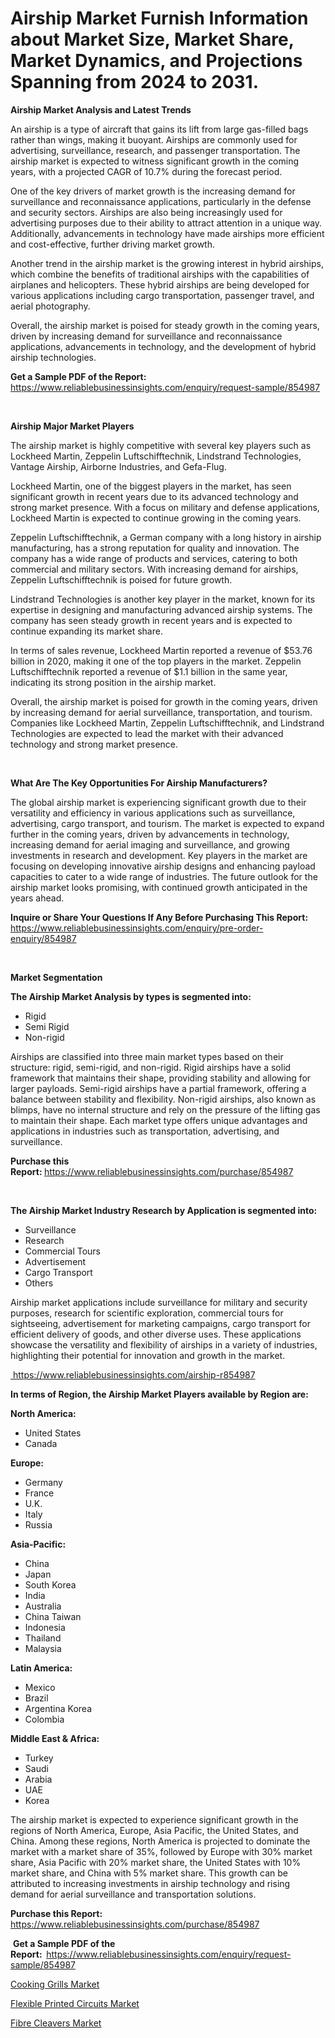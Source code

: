 <p><h1>Airship Market Furnish Information about Market Size, Market Share, Market Dynamics, and Projections Spanning from 2024 to 2031.</h1></p><p><strong>Airship Market Analysis and Latest Trends</strong></p>
<p><p>An airship is a type of aircraft that gains its lift from large gas-filled bags rather than wings, making it buoyant. Airships are commonly used for advertising, surveillance, research, and passenger transportation. The airship market is expected to witness significant growth in the coming years, with a projected CAGR of 10.7% during the forecast period.</p><p>One of the key drivers of market growth is the increasing demand for surveillance and reconnaissance applications, particularly in the defense and security sectors. Airships are also being increasingly used for advertising purposes due to their ability to attract attention in a unique way. Additionally, advancements in technology have made airships more efficient and cost-effective, further driving market growth.</p><p>Another trend in the airship market is the growing interest in hybrid airships, which combine the benefits of traditional airships with the capabilities of airplanes and helicopters. These hybrid airships are being developed for various applications including cargo transportation, passenger travel, and aerial photography.</p><p>Overall, the airship market is poised for steady growth in the coming years, driven by increasing demand for surveillance and reconnaissance applications, advancements in technology, and the development of hybrid airship technologies.</p></p>
<p><strong>Get a Sample PDF of the Report:&nbsp;</strong> <a href="https://www.reliablebusinessinsights.com/enquiry/request-sample/854987">https://www.reliablebusinessinsights.com/enquiry/request-sample/854987</a></p>
<p>&nbsp;</p>
<p><strong>Airship Major Market Players</strong></p>
<p><p>The airship market is highly competitive with several key players such as Lockheed Martin, Zeppelin Luftschifftechnik, Lindstrand Technologies, Vantage Airship, Airborne Industries, and Gefa-Flug.</p><p>Lockheed Martin, one of the biggest players in the market, has seen significant growth in recent years due to its advanced technology and strong market presence. With a focus on military and defense applications, Lockheed Martin is expected to continue growing in the coming years.</p><p>Zeppelin Luftschifftechnik, a German company with a long history in airship manufacturing, has a strong reputation for quality and innovation. The company has a wide range of products and services, catering to both commercial and military sectors. With increasing demand for airships, Zeppelin Luftschifftechnik is poised for future growth.</p><p>Lindstrand Technologies is another key player in the market, known for its expertise in designing and manufacturing advanced airship systems. The company has seen steady growth in recent years and is expected to continue expanding its market share.</p><p>In terms of sales revenue, Lockheed Martin reported a revenue of $53.76 billion in 2020, making it one of the top players in the market. Zeppelin Luftschifftechnik reported a revenue of $1.1 billion in the same year, indicating its strong position in the airship market.</p><p>Overall, the airship market is poised for growth in the coming years, driven by increasing demand for aerial surveillance, transportation, and tourism. Companies like Lockheed Martin, Zeppelin Luftschifftechnik, and Lindstrand Technologies are expected to lead the market with their advanced technology and strong market presence.</p></p>
<p>&nbsp;</p>
<p><strong>What Are The Key Opportunities For Airship Manufacturers?</strong></p>
<p><p>The global airship market is experiencing significant growth due to their versatility and efficiency in various applications such as surveillance, advertising, cargo transport, and tourism. The market is expected to expand further in the coming years, driven by advancements in technology, increasing demand for aerial imaging and surveillance, and growing investments in research and development. Key players in the market are focusing on developing innovative airship designs and enhancing payload capacities to cater to a wide range of industries. The future outlook for the airship market looks promising, with continued growth anticipated in the years ahead.</p></p>
<p><strong>Inquire or Share Your Questions If Any Before Purchasing This Report:</strong> <a href="https://www.reliablebusinessinsights.com/enquiry/pre-order-enquiry/854987">https://www.reliablebusinessinsights.com/enquiry/pre-order-enquiry/854987</a></p>
<p>&nbsp;</p>
<p><strong>Market Segmentation</strong></p>
<p><strong>The Airship Market Analysis by types is segmented into:</strong></p>
<p><ul><li>Rigid</li><li>Semi Rigid</li><li>Non-rigid</li></ul></p>
<p><p>Airships are classified into three main market types based on their structure: rigid, semi-rigid, and non-rigid. Rigid airships have a solid framework that maintains their shape, providing stability and allowing for larger payloads. Semi-rigid airships have a partial framework, offering a balance between stability and flexibility. Non-rigid airships, also known as blimps, have no internal structure and rely on the pressure of the lifting gas to maintain their shape. Each market type offers unique advantages and applications in industries such as transportation, advertising, and surveillance.</p></p>
<p><strong>Purchase this Report:&nbsp;</strong><a href="https://www.reliablebusinessinsights.com/purchase/854987">https://www.reliablebusinessinsights.com/purchase/854987</a></p>
<p>&nbsp;</p>
<p><strong>The Airship Market Industry Research by Application is segmented into:</strong></p>
<p><ul><li>Surveillance</li><li>Research</li><li>Commercial Tours</li><li>Advertisement</li><li>Cargo Transport</li><li>Others</li></ul></p>
<p><p>Airship market applications include surveillance for military and security purposes, research for scientific exploration, commercial tours for sightseeing, advertisement for marketing campaigns, cargo transport for efficient delivery of goods, and other diverse uses. These applications showcase the versatility and flexibility of airships in a variety of industries, highlighting their potential for innovation and growth in the market.</p></p>
<p><a href="https://www.reliablebusinessinsights.com/airship-r854987">&nbsp;https://www.reliablebusinessinsights.com/airship-r854987</a></p>
<p><strong>In terms of Region, the Airship Market Players available by Region are:</strong></p>
<p>
    <p> <strong> North America: </strong>
        <ul>
            <li>United States</li>
            <li>Canada</li>
        </ul>
        </p> 
    <p> <strong> Europe: </strong>
        <ul>
            <li>Germany</li>
            <li>France</li>
            <li>U.K.</li>
            <li>Italy</li>
            <li>Russia</li>
        </ul>
        </p> 
    <p> <strong> Asia-Pacific: </strong>
        <ul>
            <li>China</li>
            <li>Japan</li>
            <li>South Korea</li>
            <li>India</li>
            <li>Australia</li>
            <li>China Taiwan</li>
            <li>Indonesia</li>
            <li>Thailand</li>
            <li>Malaysia</li>
        </ul>
        </p> 
    <p> <strong> Latin America: </strong>
        <ul>
            <li>Mexico</li>
            <li>Brazil</li>
            <li>Argentina Korea</li>
            <li>Colombia</li>
        </ul>
        </p> 
    <p> <strong> Middle East & Africa: </strong>
        <ul>
            <li>Turkey</li>
            <li>Saudi</li>
            <li>Arabia</li>
            <li>UAE</li>
            <li>Korea</li>
        </ul>
    </p>
    </p>
<p><p>The airship market is expected to experience significant growth in the regions of North America, Europe, Asia Pacific, the United States, and China. Among these regions, North America is projected to dominate the market with a market share of 35%, followed by Europe with 30% market share, Asia Pacific with 20% market share, the United States with 10% market share, and China with 5% market share. This growth can be attributed to increasing investments in airship technology and rising demand for aerial surveillance and transportation solutions.</p></p>
<p><strong>Purchase this Report: </strong><a href="https://www.reliablebusinessinsights.com/purchase/854987">https://www.reliablebusinessinsights.com/purchase/854987</a></p>
<p>&nbsp;<strong>Get a Sample PDF of the Report:&nbsp;&nbsp;</strong><a href="https://www.reliablebusinessinsights.com/enquiry/request-sample/854987">https://www.reliablebusinessinsights.com/enquiry/request-sample/854987</a></p>
<p><strong></strong></p>
<p><p><a href="https://view.publitas.com/reportprime-1/cooking-grills-market-forecasts-market-trends-and-impact-analysis-2024-2031/">Cooking Grills Market</a></p><p><a href="https://github.com/avakerr6577/Market-Research-Report-List-1/blob/main/flexible-printed-circuits-market.md">Flexible Printed Circuits Market</a></p><p><a href="https://github.com/trameciabutler45/Market-Research-Report-List-1/blob/main/fibre-cleavers-market.md">Fibre Cleavers Market</a></p></p>